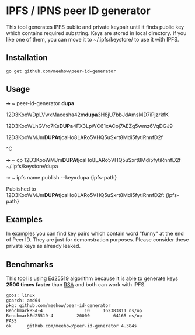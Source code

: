 # IPFS / IPNS peer ID generator

This tool generates IPFS public and private keypair until it finds public key
which contains required substring. Keys are stored in local directory. If you
like one of them, you can move it to ~/.ipfs/keystore/ to use it with IPFS.

## Installation

```
go get github.com/meehow/peer-id-generator
```

## Usage


➜  ~ peer-id-generator **dupa**

12D3KooWDpLVwxMacesha42m**dupa**3H8jU7bbJdAmsMD7iPjzrkfK

12D3KooWLhGVro7Ks**DUPa**4FX3LpWC61xACoj7AEZg5wmz6VqDGJ9

12D3KooWMJm**DUPA**tjcaHo8LARo5VHQ5uSxrt8Mdi5fytiRnnfD2f

^C

➜  ~ cp 12D3KooWMJm**DUPA**tjcaHo8LARo5VHQ5uSxrt8Mdi5fytiRnnfD2f ~/.ipfs/keystore/dupa

➜  ~ ipfs name publish --key=dupa {ipfs-path}

Published to 12D3KooWMJm**DUPA**tjcaHo8LARo5VHQ5uSxrt8Mdi5fytiRnnfD2f: {ipfs-path}



## Examples

In [examples](examples) you can find key pairs which contain word "funny"
at the end of Peer ID. They are just for demonstration purposes.
Please consider these private keys as already leaked.

## Benchmarks

This tool is using [Ed25519](https://godoc.org/golang.org/x/crypto/ed25519)
algorithm because it is able to generate keys **2500 times faster**
than [RSA](https://godoc.org/crypto/rsa) and both can work with IPFS.

```
goos: linux
goarch: amd64
pkg: github.com/meehow/peer-id-generator
BenchmarkRSA-4       	      10	 162383811 ns/op
BenchmarkEd25519-4   	   20000	     64165 ns/op
PASS
ok  	github.com/meehow/peer-id-generator	4.384s
```
